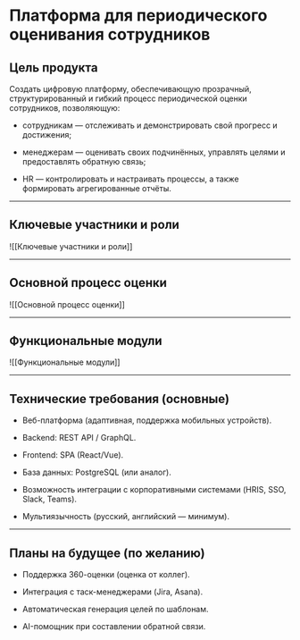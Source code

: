 # Платформа для периодического оценивания сотрудников

## Цель продукта

Создать цифровую платформу, обеспечивающую прозрачный, структурированный и гибкий процесс периодической оценки сотрудников, позволяющую:

- сотрудникам — отслеживать и демонстрировать свой прогресс и достижения;
    
- менеджерам — оценивать своих подчинённых, управлять целями и предоставлять обратную связь;
    
- HR — контролировать и настраивать процессы, а также формировать агрегированные отчёты.
    

---

## Ключевые участники и роли

![[Ключевые участники и роли]]
    

---

## Основной процесс оценки

![[Основной процесс оценки]]
    

---

## Функциональные модули

![[Функциональные модули]]
    

---

## Технические требования (основные)

- Веб-платформа (адаптивная, поддержка мобильных устройств).
    
- Backend: REST API / GraphQL.
    
- Frontend: SPA (React/Vue).
    
- База данных: PostgreSQL (или аналог).
    
- Возможность интеграции с корпоративными системами (HRIS, SSO, Slack, Teams).
    
- Мультиязычность (русский, английский — минимум).
    

---

## Планы на будущее (по желанию)

- Поддержка 360-оценки (оценка от коллег).
    
- Интеграция с таск-менеджерами (Jira, Asana).
    
- Автоматическая генерация целей по шаблонам.
    
- AI-помощник при составлении обратной связи.